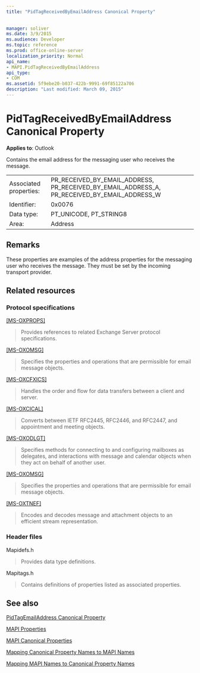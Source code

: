```yaml
---
title: "PidTagReceivedByEmailAddress Canonical Property"
 
 
manager: soliver
ms.date: 3/9/2015
ms.audience: Developer
ms.topic: reference
ms.prod: office-online-server
localization_priority: Normal
api_name:
- MAPI.PidTagReceivedByEmailAddress
api_type:
- COM
ms.assetid: 5f9ebe20-b037-422b-9991-69f85122a706
description: "Last modified: March 09, 2015"
---
```


# PidTagReceivedByEmailAddress Canonical Property

  
  
**Applies to**: Outlook 
  
Contains the email address for the messaging user who receives the message.
  
|||
|:-----|:-----|
|Associated properties:  <br/> |PR_RECEIVED_BY_EMAIL_ADDRESS, PR_RECEIVED_BY_EMAIL_ADDRESS_A, PR_RECEIVED_BY_EMAIL_ADDRESS_W  <br/> |
|Identifier:  <br/> |0x0076  <br/> |
|Data type:  <br/> |PT_UNICODE, PT_STRING8  <br/> |
|Area:  <br/> |Address  <br/> |
   
## Remarks

These properties are examples of the address properties for the messaging user who receives the message. They must be set by the incoming transport provider.
  
## Related resources

### Protocol specifications

[[MS-OXPROPS]](http://msdn.microsoft.com/library/f6ab1613-aefe-447d-a49c-18217230b148%28Office.15%29.aspx)
  
> Provides references to related Exchange Server protocol specifications.
    
[[MS-OXOMSG]](http://msdn.microsoft.com/library/daa9120f-f325-4afb-a738-28f91049ab3c%28Office.15%29.aspx)
  
> Specifies the properties and operations that are permissible for email message objects.
    
[[MS-OXCFXICS]](http://msdn.microsoft.com/library/b9752f3d-d50d-44b8-9e6b-608a117c8532%28Office.15%29.aspx)
  
> Handles the order and flow for data transfers between a client and server.
    
[[MS-OXCICAL]](http://msdn.microsoft.com/library/a685a040-5b69-4c84-b084-795113fb4012%28Office.15%29.aspx)
  
> Converts between IETF RFC2445, RFC2446, and RFC2447, and appointment and meeting objects.
    
[[MS-OXODLGT]](http://msdn.microsoft.com/library/01a89b11-9c43-4c40-b147-8f6a1ef5a44f%28Office.15%29.aspx)
  
> Specifies methods for connecting to and configuring mailboxes as delegates, and interactions with message and calendar objects when they act on behalf of another user.
    
[[MS-OXOMSG]](http://msdn.microsoft.com/library/daa9120f-f325-4afb-a738-28f91049ab3c%28Office.15%29.aspx)
  
> Specifies the properties and operations that are permissible for email message objects.
    
[[MS-OXTNEF]](http://msdn.microsoft.com/library/1f0544d7-30b7-4194-b58f-adc82f3763bb%28Office.15%29.aspx)
  
> Encodes and decodes message and attachment objects to an efficient stream representation.
    
### Header files

Mapidefs.h
  
> Provides data type definitions.
    
Mapitags.h
  
> Contains definitions of properties listed as associated properties.
    
## See also



[PidTagEmailAddress Canonical Property](pidtagemailaddress-canonical-property.md)


[MAPI Properties](mapi-properties.md)
  
[MAPI Canonical Properties](mapi-canonical-properties.md)
  
[Mapping Canonical Property Names to MAPI Names](mapping-canonical-property-names-to-mapi-names.md)
  
[Mapping MAPI Names to Canonical Property Names](mapping-mapi-names-to-canonical-property-names.md)

